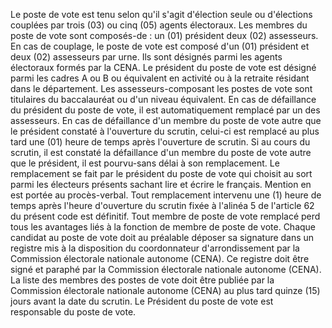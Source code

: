 Le poste de vote est tenu selon qu'il s'agit d'élection seule ou d'élections couplées par trois (03) ou cinq (05) agents électoraux.
Les membres du poste de vote sont composés-de :
un (01) président
deux (02) assesseurs.
En cas de couplage, le poste de vote est composé d'un (01) président et deux (02) assesseurs par urne.
Ils sont désignés parmi les agents électoraux formés par la CENA.
Le président du poste de vote est désigné parmi les cadres A ou B ou équivalent en activité ou à la retraite résidant dans le département.
Les assesseurs-composant les postes de vote sont titulaires du baccalauréat ou d'un niveau équivalent.
En cas de défaillance du président du poste de vote, il est automatiquement remplacé par un des assesseurs.
En cas de défaillance d'un membre du poste de vote autre que le président constaté à l'ouverture du scrutin, celui-ci est remplacé au plus tard une (01) heure de temps après l'ouverture de scrutin. Si au cours du scrutin, il est constaté la défaillance d'un membre du poste de vote autre que le président, il est pourvu-sans délai à son remplacement. Le remplacement se fait par le président du poste de vote qui choisit au sort parmi les électeurs présents sachant lire et écrire le français. Mention en est portée au procès-verbal.
Tout remplacement intervenu une (1) heure de temps après l'heure d'ouverture du scrutin fixée à l'alinéa 5 de l'article 62 du présent code est définitif. Tout membre de poste de vote remplacé perd tous les avantages liés à la fonction de membre de poste de vote.
Chaque candidat au poste de vote doit au préalable déposer sa signature dans un registre mis à la disposition du coordonnateur d'arrondissement par la Commission électorale nationale autonome (CENA).
Ce registre doit être signé et paraphé par la Commission électorale nationale autonome (CENA).
La liste des membres des postes de vote doit être publiée par la Commission électorale nationale autonome (CENA) au plus tard quinze (15) jours avant la date du scrutin.
Le Président du poste de vote est responsable du poste de vote.